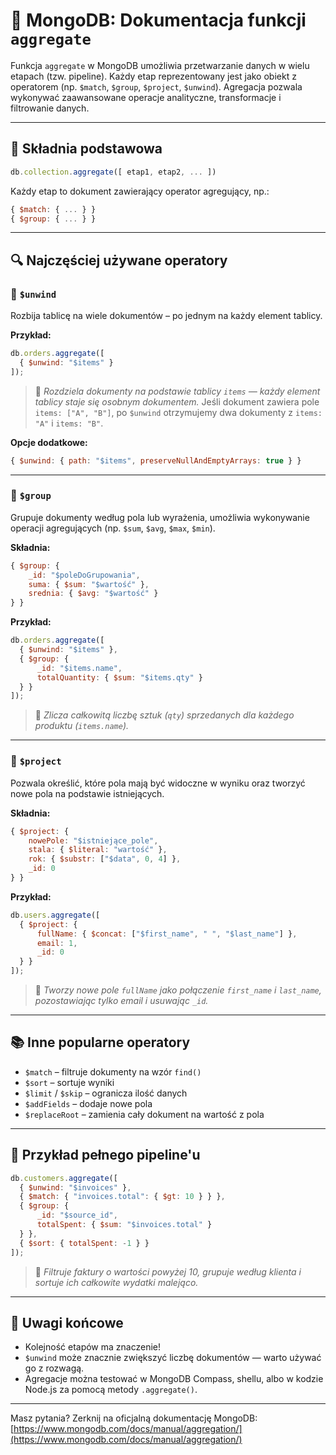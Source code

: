 # 📘 MongoDB: Dokumentacja funkcji `aggregate`

Funkcja `aggregate` w MongoDB umożliwia przetwarzanie danych w wielu etapach (tzw. pipeline). Każdy etap reprezentowany jest jako obiekt z operatorem (np. `$match`, `$group`, `$project`, `$unwind`). Agregacja pozwala wykonywać zaawansowane operacje analityczne, transformacje i filtrowanie danych.

---

## 🔧 Składnia podstawowa

```js
db.collection.aggregate([ etap1, etap2, ... ])
```

Każdy etap to dokument zawierający operator agregujący, np.:

```js
{ $match: { ... } }
{ $group: { ... } }
```

---

## 🔍 Najczęściej używane operatory

### 📂 `$unwind`

Rozbija tablicę na wiele dokumentów – po jednym na każdy element tablicy.

**Przykład:**

```js
db.orders.aggregate([
  { $unwind: "$items" }
]);
```

> 🔎 *Rozdziela dokumenty na podstawie tablicy `items` — każdy element tablicy staje się osobnym dokumentem.*
> Jeśli dokument zawiera pole `items: ["A", "B"]`, po `$unwind` otrzymujemy dwa dokumenty z `items: "A"` i `items: "B"`.

**Opcje dodatkowe:**

```js
{ $unwind: { path: "$items", preserveNullAndEmptyArrays: true } }
```

---

### 🧮 `$group`

Grupuje dokumenty według pola lub wyrażenia, umożliwia wykonywanie operacji agregujących (np. `$sum`, `$avg`, `$max`, `$min`).

**Składnia:**

```js
{ $group: {
    _id: "$poleDoGrupowania",
    suma: { $sum: "$wartość" },
    srednia: { $avg: "$wartość" }
} }
```

**Przykład:**

```js
db.orders.aggregate([
  { $unwind: "$items" },
  { $group: {
      _id: "$items.name",
      totalQuantity: { $sum: "$items.qty" }
  } }
]);
```

> 🔎 *Zlicza całkowitą liczbę sztuk (`qty`) sprzedanych dla każdego produktu (`items.name`).*

---

### 🔬 `$project`

Pozwala określić, które pola mają być widoczne w wyniku oraz tworzyć nowe pola na podstawie istniejących.

**Składnia:**

```js
{ $project: {
    nowePole: "$istniejące_pole",
    stala: { $literal: "wartość" },
    rok: { $substr: ["$data", 0, 4] },
    _id: 0
} }
```

**Przykład:**

```js
db.users.aggregate([
  { $project: {
      fullName: { $concat: ["$first_name", " ", "$last_name"] },
      email: 1,
      _id: 0
  } }
]);
```

> 🔎 *Tworzy nowe pole `fullName` jako połączenie `first_name` i `last_name`, pozostawiając tylko email i usuwając `_id`.*

---

## 📚 Inne popularne operatory

* `$match` – filtruje dokumenty na wzór `find()`
* `$sort` – sortuje wyniki
* `$limit` / `$skip` – ogranicza ilość danych
* `$addFields` – dodaje nowe pola
* `$replaceRoot` – zamienia cały dokument na wartość z pola

---

## 🧠 Przykład pełnego pipeline'u

```js
db.customers.aggregate([
  { $unwind: "$invoices" },
  { $match: { "invoices.total": { $gt: 10 } } },
  { $group: {
      _id: "$source_id",
      totalSpent: { $sum: "$invoices.total" }
  } },
  { $sort: { totalSpent: -1 } }
]);
```

> 🔎 *Filtruje faktury o wartości powyżej 10, grupuje według klienta i sortuje ich całkowite wydatki malejąco.*

---

## 📌 Uwagi końcowe

* Kolejność etapów ma znaczenie!
* `$unwind` może znacznie zwiększyć liczbę dokumentów — warto używać go z rozwagą.
* Agregacje można testować w MongoDB Compass, shellu, albo w kodzie Node.js za pomocą metody `.aggregate()`.

---

Masz pytania? Zerknij na oficjalną dokumentację MongoDB: [https://www.mongodb.com/docs/manual/aggregation/](https://www.mongodb.com/docs/manual/aggregation/)

